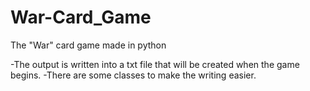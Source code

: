 # War-Card_Game
The "War" card game made in python

-The output is written into a txt file that will be created when the game begins.
-There are some classes to make the writing easier.
